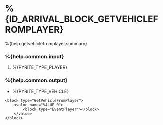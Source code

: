# %{ID_ARRIVAL_BLOCK_GETVEHICLEFROMPLAYER}

%{help.getvehiclefromplayer.summary}

### %{help.common.input}

1. %{PYRITE_TYPE_PLAYER}

### %{help.common.output}

-   %{PYRITE_TYPE_VEHICLE}

```
<block type="GetVehicleFromPlayer">
    <value name="VALUE-0">
        <block type="EventPlayer"></block>
    </value>
</block>
```